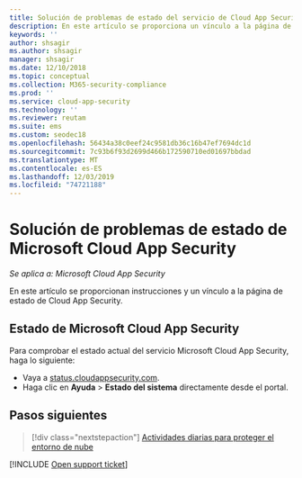 ```yaml
---
title: Solución de problemas de estado del servicio de Cloud App Security
description: En este artículo se proporciona un vínculo a la página de estado de Cloud App Security.
keywords: ''
author: shsagir
ms.author: shsagir
manager: shsagir
ms.date: 12/10/2018
ms.topic: conceptual
ms.collection: M365-security-compliance
ms.prod: ''
ms.service: cloud-app-security
ms.technology: ''
ms.reviewer: reutam
ms.suite: ems
ms.custom: seodec18
ms.openlocfilehash: 56434a38c0eef24c9581db36c16b47ef7694dc1d
ms.sourcegitcommit: 7c93b6f93d2699d466b172590710ed01697bbdad
ms.translationtype: MT
ms.contentlocale: es-ES
ms.lasthandoff: 12/03/2019
ms.locfileid: "74721188"
---
```

# <a name="troubleshooting-microsoft-cloud-app-security-status"></a>Solución de problemas de estado de Microsoft Cloud App Security

*Se aplica a: Microsoft Cloud App Security*

En este artículo se proporcionan instrucciones y un vínculo a la página de estado de Cloud App Security.

## <a name="microsoft-cloud-app-security-status"></a>Estado de Microsoft Cloud App Security

Para comprobar el estado actual del servicio Microsoft Cloud App Security, haga lo siguiente:

- Vaya a [status.cloudappsecurity.com](https://status.cloudappsecurity.com).
- Haga clic en **Ayuda** > **Estado del sistema** directamente desde el portal.

## <a name="next-steps"></a>Pasos siguientes

> [!div class="nextstepaction"]
> [Actividades diarias para proteger el entorno de nube](daily-activities-to-protect-your-cloud-environment.md)

[!INCLUDE [Open support ticket](includes/support.md)]
